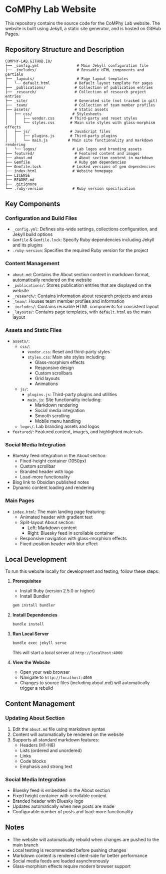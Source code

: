 # CoMPhy Lab Website

This repository contains the source code for the CoMPhy Lab website. The website is built using Jekyll, a static site generator, and is hosted on GitHub Pages.

## Repository Structure and Description

```
COMPHY-LAB.GITHUB.IO/
├── _config.yml                 # Main Jekyll configuration file
├── _includes/                  # Reusable HTML components and partials
├── _layouts/                   # Page layout templates
│   └── default.html           # Default layout template for pages
├── _publications/             # Collection of publication entries
├── _research/                 # Collection of research project entries
├── _site/                     # Generated site (not tracked in git)
├── _team/                     # Collection of team member profiles
├── assets/                    # Static assets
│   ├── css/                  # Stylesheets
│   │   ├── vendor.css       # Third-party and reset styles
│   │   └── styles.css       # Main site styles with glass-morphism effects
│   ├── js/                  # JavaScript files
│   │   ├── plugins.js       # Third-party plugins
│   │   └── main.js         # Main site functionality and markdown rendering
│   └── logos/                # Lab logos and branding assets
├── featured/                  # Featured content and images
├── about.md                   # About section content in markdown
├── Gemfile                    # Ruby gem dependencies
├── Gemfile.lock              # Locked versions of gem dependencies
├── index.html                # Website homepage
├── LICENSE
├── README.md
├── .gitignore
└── .ruby-version             # Ruby version specification
```

## Key Components

### Configuration and Build Files
- `_config.yml`: Defines site-wide settings, collections configuration, and Jekyll build options
- `Gemfile` & `Gemfile.lock`: Specify Ruby dependencies including Jekyll and its plugins
- `.ruby-version`: Specifies the required Ruby version for the project

### Content Management
- `about.md`: Contains the About section content in markdown format, automatically rendered on the website
- `_publications/`: Stores publication entries that are displayed on the website
- `_research/`: Contains information about research projects and areas
- `_team/`: Houses team member profiles and information
- `_includes/`: Contains reusable HTML components for consistent layout
- `_layouts/`: Contains page templates, with `default.html` as the main layout

### Assets and Static Files
- `assets/`: 
  - `css/`:
    - `vendor.css`: Reset and third-party styles
    - `styles.css`: Main site styles including:
      - Glass-morphism effects
      - Responsive design
      - Custom scrollbars
      - Grid layouts
      - Animations
  - `js/`:
    - `plugins.js`: Third-party plugins and utilities
    - `main.js`: Site functionality including:
      - Markdown rendering
      - Social media integration
      - Smooth scrolling
      - Mobile menu handling
  - `logos/`: Lab branding assets and logos
- `featured/`: Featured content, images, and highlighted materials

### Social Media Integration
- Bluesky feed integration in the About section:
  - Fixed-height container (1050px)
  - Custom scrollbar
  - Branded header with logo
  - Load-more functionality
- Blog link to Obsidian published notes
- Dynamic content loading and rendering

### Main Pages
- `index.html`: The main landing page featuring:
  - Animated header with gradient text
  - Split-layout About section:
    - Left: Markdown content
    - Right: Bluesky feed in scrollable container
  - Responsive navigation with glass-morphism effects
  - Fixed-position header with blur effect

## Local Development

To run this website locally for development and testing, follow these steps:

1. **Prerequisites**
   - Install Ruby (version 2.5.0 or higher)
   - Install Bundler
   ```bash
   gem install bundler
   ```

2. **Install Dependencies**
   ```bash
   bundle install
   ```

3. **Run Local Server**
   ```bash
   bundle exec jekyll serve
   ```
   This will start a local server at `http://localhost:4000`

4. **View the Website**
   - Open your web browser
   - Navigate to `http://localhost:4000`
   - Changes to source files (including about.md) will automatically trigger a rebuild

## Content Management

### Updating About Section
1. Edit the `about.md` file using markdown syntax
2. Content will automatically be rendered on the website
3. Supports all standard markdown features:
   - Headers (H1-H6)
   - Lists (ordered and unordered)
   - Links
   - Code blocks
   - Emphasis and strong text

### Social Media Integration
- Bluesky feed is embedded in the About section
- Fixed height container with scrollable content
- Branded header with Bluesky logo
- Updates automatically when new posts are made
- Configurable number of posts and load-more functionality

## Notes
- The website will automatically rebuild when changes are pushed to the main branch
- Local testing is recommended before pushing changes
- Markdown content is rendered client-side for better performance
- Social media feeds are loaded asynchronously
- Glass-morphism effects require modern browser support
